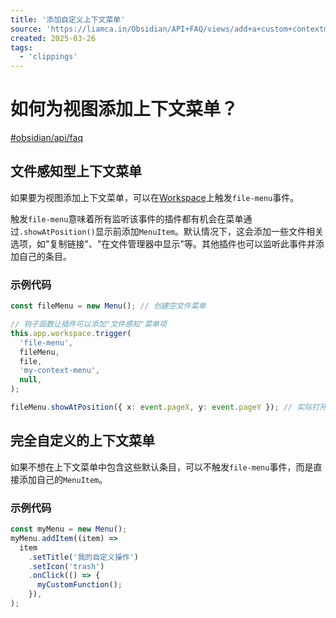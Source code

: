 ```yaml
---
title: '添加自定义上下文菜单'
source: 'https://liamca.in/Obsidian/API+FAQ/views/add+a+custom+contextmenu'
created: 2025-03-26
tags:
  - 'clippings'
---
```


# 如何为视图添加上下文菜单？

[#obsidian/api/faq](https://liamca.in/Obsidian/API+FAQ/views/#obsidian/api/faq)

## 文件感知型上下文菜单

如果要为视图添加上下文菜单，可以在[Workspace](https://liamca.in/Obsidian/Workspace)上触发`file-menu`事件。

触发`file-menu`意味着所有监听该事件的插件都有机会在菜单通过`.showAtPosition()`显示前添加`MenuItem`。默认情况下，这会添加一些文件相关选项，如"复制链接"、"在文件管理器中显示"等。其他插件也可以监听此事件并添加自己的条目。

### 示例代码

```ts
const fileMenu = new Menu(); // 创建空文件菜单

// 钩子函数让插件可以添加"文件感知"菜单项
this.app.workspace.trigger(
  'file-menu',
  fileMenu,
  file,
  'my-context-menu',
  null,
);

fileMenu.showAtPosition({ x: event.pageX, y: event.pageY }); // 实际打开菜单
```

## 完全自定义的上下文菜单

如果不想在上下文菜单中包含这些默认条目，可以不触发`file-menu`事件，而是直接添加自己的`MenuItem`。

### 示例代码

```ts
const myMenu = new Menu();
myMenu.addItem((item) =>
  item
    .setTitle('我的自定义操作')
    .setIcon('trash')
    .onClick(() => {
      myCustomFunction();
    }),
);
```
